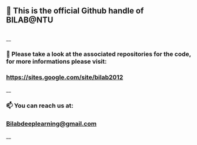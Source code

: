 
## 👋 This is the official Github handle of BILAB@NTU <h2> 
  __
  ### 👀 Please take a look at the associated repositories for the code, for more informations please visit:  <h3> __https://sites.google.com/site/bilab2012__
  __
  ### 📫 You can reach us at: <h3>  Bilabdeeplearning@gmail.com
  __
  
<!---
DeeplearningBILAB/DeeplearningBILAB is a ✨ special ✨ repository because its `README.md` (this file) appears on your GitHub profile.
You can click the Preview link to take a look at your changes.
--->
